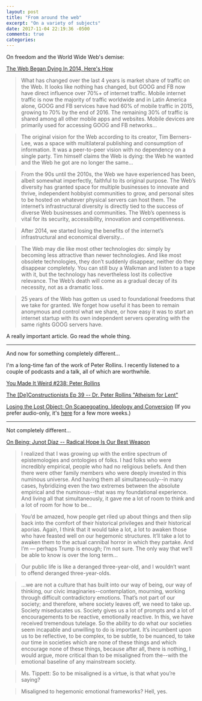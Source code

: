 ```yaml
---
layout: post
title: "From around the web"
excerpt: "On a variety of subjects"
date: 2017-11-04 22:19:36 -0500
comments: true
categories: 
---
```


On freedom and the World Wide Web's demise:

[The Web Began Dying In 2014, Here's How](https://staltz.com/the-web-began-dying-in-2014-heres-how.html)

> What has changed over the last 4 years is market share of traffic on the Web. It looks like nothing has changed, but GOOG and FB now have direct influence over 70%+ of internet traffic. Mobile internet traffic is now the majority of traffic worldwide and in Latin America alone, GOOG and FB services have had 60% of mobile traffic in 2015, growing to 70% by the end of 2016. The remaining 30% of traffic is shared among all other mobile apps and websites. Mobile devices are primarily used for accessing GOOG and FB networks...

> The original vision for the Web according to its creator, Tim Berners-Lee, was a space with multilateral publishing and consumption of information. It was a peer-to-peer vision with no dependency on a single party. Tim himself claims the Web is dying: the Web he wanted and the Web he got are no longer the same...

> From the 90s until the 2010s, the Web we have experienced has been, albeit somewhat imperfectly, faithful to its original purpose. The Web’s diversity has granted space for multiple businesses to innovate and thrive, independent hobbyist communities to grow, and personal sites to be hosted on whatever physical servers can host them. The internet’s infrastructural diversity is directly tied to the success of diverse Web businesses and communities. The Web’s openness is vital for its security, accessibility, innovation and competitiveness.

> After 2014, we started losing the benefits of the internet’s infrastructural and economical diversity...

> The Web may die like most other technologies do: simply by becoming less attractive than newer technologies. And like most obsolete technologies, they don’t suddenly disappear, neither do they disappear completely. You can still buy a Walkman and listen to a tape with it, but the technology has nevertheless lost its collective relevance. The Web’s death will come as a gradual decay of its necessity, not as a dramatic loss.

> 25 years of the Web has gotten us used to foundational freedoms that we take for granted. We forget how useful it has been to remain anonymous and control what we share, or how easy it was to start an internet startup with its own independent servers operating with the same rights GOOG servers have.

A really important article. Go read the whole thing.

---

And now for something completely different...

I'm a long-time fan of the work of Peter Rollins. I recently listened to a couple of podcasts and a talk, all of which are worthwhile. 

[You Made It Weird #238: Peter Rollins](https://nerdist.com/you-made-it-weird-238-peter-rollins/)

[The [De]Constructionists Ep 39 -- Dr. Peter Rollins "Atheism for Lent"](https://thedeconstructionists.com/ep-39-dr-peter-rollins-atheism-for-lent/)

[Losing the Lost Object: On Scapegoating, Ideology and Conversion](https://www.youtube.com/watch?v=7rrBDqgoRXg) (If you prefer audio-only, it's [here](https://huffduffer.com/dealingwith/437745) for a few more weeks.)

---

Not completely different...

[On Being: Junot Díaz -- Radical Hope Is Our Best Weapon](https://onbeing.org/programs/junot-diaz-radical-hope-is-our-best-weapon-sep2017/)

> I realized that I was growing up with the entire spectrum of epistemologies and ontologies of folks. I had folks who were incredibly empirical, people who had no religious beliefs. And then there were other family members who were deeply invested in this numinous universe. And having them all simultaneously--in many cases, hybridizing even the two extremes between the absolute empirical and the numinous--that was my foundational experience. And living all that simultaneously, it gave me a lot of room to think and a lot of room for how to be...

> You’d be amazed, how people get riled up about things and then slip back into the comfort of their historical privileges and their historical aporias. Again, I think that it would take a lot, a lot to awaken those who have feasted well on our hegemonic structures. It’ll take a lot to awaken them to the actual cannibal horror in which they partake. And I’m — perhaps Trump is enough; I’m not sure. The only way that we’ll be able to know is over the long term...

> Our public life is like a deranged three-year-old, and I wouldn’t want to offend deranged three-year-olds.

> ...we are not a culture that has built into our way of being, our way of thinking, our civic imaginaries--contemplation, mourning, working through difficult contradictory emotions. That’s not part of our society; and therefore, where society leaves off, we need to take up. Society miseducates us. Society gives us a lot of prompts and a lot of encouragements to be reactive, emotionally reactive. In this, we have received tremendous tutelage. So the ability to do what our societies seem incapable and unwilling to do is important. It’s incumbent upon us to be reflective, to be complex, to be subtle, to be nuanced, to take our time in societies which are none of these things and which encourage none of these things, because after all, there is nothing, I would argue, more critical than to be misaligned from the--with the emotional baseline of any mainstream society.

> Ms. Tippett: So to be misaligned is a virtue, is that what you’re saying?

> Misaligned to hegemonic emotional frameworks? Hell, yes.
